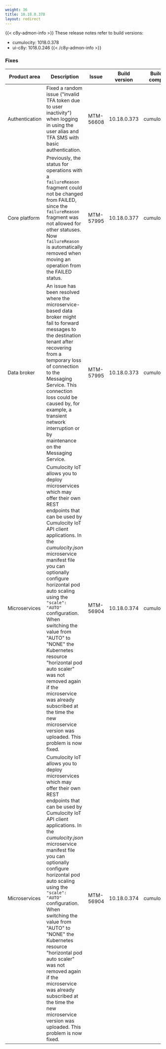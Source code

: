 ```yaml
---
weight: 36
title: 10.18.0.378
layout: redirect
---
```


{{< c8y-admon-info >}}
These release notes refer to build versions:
- cumulocity: 1018.0.378
- ui-c8y: 1018.0.246
{{< /c8y-admon-info >}}


### Fixes

<table>
<colgroup>
<col style="width: 15%;">
<col style="width:50%;">
<col style="width: 10%;">
<col style="width: 12%;">
<col style="width: 13%;">
</colgroup>
<thead><tr>
<th>
Product area</th>
<th>
Description</th>
<th>
Issue</th>
<th>
Build version</th>
<th>Build comp.</th>
</tr>
</thead><tbody>

<tr>
<td>Authentication</td>
<td>Fixed a random issue ("invalid TFA token due to user inactivity") when logging in using the user alias and TFA SMS with basic authentication.</td>
<td>MTM-56608</td>
<td>10.18.0.373</td>
<td>cumulocity</td>
</tr>

<tr>
<td>Core platform</td>
<td>Previously, the status for operations with a <code>failureReason</code> fragment could not be changed from FAILED, since the <code>failureReason</code> fragment was not allowed for other statuses. Now <code>failureReason</code> is automatically removed when moving an operation from the FAILED status.</td>
<td>MTM-57995</td>
<td>10.18.0.377</td>
<td>cumulocity</td>
</tr>

<tr>
<td>Data broker</td>
<td>An issue has been resolved where the microservice-based data broker might fail to forward messages to the destination tenant after recovering from a temporary loss of connection to the Messaging Service. This connection loss could be caused by, for example, a transient network interruption or by maintenance on the Messaging Service.</td>
<td>MTM-57995</td>
<td>10.18.0.373</td>
<td>cumulocity</td>
</tr>

<tr>
<td>Microservices</td>
<td>Cumulocity IoT allows you to deploy microservices which may offer their own REST endpoints that can be used by Cumulocity IoT API client applications. In the <i>cumulocity.json</i> microservice manifest file you can optionally configure horizontal pod auto scaling using the <code>"scale": "AUTO"</code> configuration. When switching the value from "AUTO" to "NONE" the Kubernetes resource "horizontal pod auto scaler" was not removed again if the microservice was already subscribed at the time the new microservice version was uploaded. This problem is now fixed.</td>
<td>MTM-56904</td>
<td>10.18.0.374</td>
<td>cumulocity</td>
</tr>

<tr>
<td>Microservices</td>
<td>Cumulocity IoT allows you to deploy microservices which may offer their own REST endpoints that can be used by Cumulocity IoT API client applications. In the <i>cumulocity.json</i> microservice manifest file you can optionally configure horizontal pod auto scaling using the <code>"scale": "AUTO"</code> configuration. When switching the value from "AUTO" to "NONE" the Kubernetes resource "horizontal pod auto scaler" was not removed again if the microservice was already subscribed at the time the new microservice version was uploaded. This problem is now fixed.</td>
<td>MTM-56904</td>
<td>10.18.0.374</td>
<td>cumulocity</td>
</tr>

</tbody></table>
